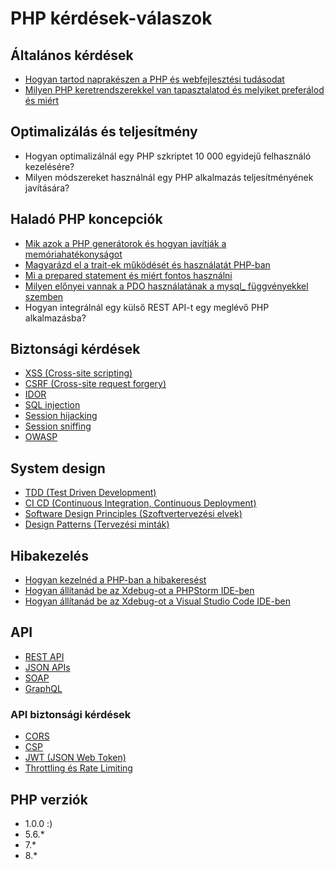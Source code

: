 # PHP kérdések-válaszok

## Általános kérdések

- [Hogyan tartod naprakészen a PHP és webfejlesztési tudásodat](Általános%20kérdések/Hogyan%20tartod%20naprakészen%20a%20PHP%20és%20webfejlesztési%20tudásodat.md)
- [Milyen PHP keretrendszerekkel van tapasztalatod és melyiket preferálod és miért](Általános%20kérdések/Milyen%20PHP%20keretrendszerekkel%20van%20tapasztalatod%20és%20melyiket%20preferálod%20és%20miért.md)

## Optimalizálás és teljesítmény

- Hogyan optimalizálnál egy PHP szkriptet 10 000 egyidejű felhasználó kezelésére?
- Milyen módszereket használnál egy PHP alkalmazás teljesítményének javítására?

## Haladó PHP koncepciók

- [Mik azok a PHP generátorok és hogyan javítják a memóriahatékonyságot](PHP%20haladó/Mik%20azok%20a%20PHP%20generátorok%20és%20hogyan%20javítják%20a%20memóriahatékonyságot.md)
- [Magyarázd el a trait-ek működését és használatát PHP-ban](PHP%20haladó/Magyarázd%20el%20a%20trait-ek%20működését%20és%20használatát%20PHP-ban.md)
- [Mi a prepared statement és miért fontos használni](PHP%20haladó/Mi%20a%20prepared%20statement%20és%20miért%20fontos%20használni.md)
- [Milyen előnyei vannak a PDO használatának a mysql_ függvényekkel szemben](PHP%20haladó/Milyen%20előnyei%20vannak%20a%20PDO%20használatának%20a%20mysql_%20függvényekkel%20szemben.md)
- Hogyan integrálnál egy külső REST API-t egy meglévő PHP alkalmazásba?

## Biztonsági kérdések

- [XSS (Cross-site scripting)](Biztonsági%20kérdések/XSS%20(Cross-site%20scripting).md)
- [CSRF (Cross-site request forgery)](Biztonsági%20kérdések/CSRF%20(Cross-site%20request%20forgery).md)
- [IDOR](Biztonsági%20kérdések/IDOR.md)
- [SQL injection](Biztonsági%20kérdések/SQL%20injection.md)
- [Session hijacking](Biztonsági%20kérdések/Session%20hijacking.md)
- [Session sniffing](Biztonsági%20kérdések/Session%20sniffing.md)
- [OWASP](Biztonsági%20kérdések/OWASP.md)

## System design

- [TDD (Test Driven Development)](System%20design/TDD%20(Test%20Driven%20Development).md)
- [CI CD (Continuous Integration, Continuous Deployment)](System%20design/CI%20CD%20(Continuous%20Integration,%20Continuous%20Deployment).md)
- [Software Design Principles (Szoftvertervezési elvek)](System%20design/Software%20Design%20Principles%20(Szoftvertervezési%20elvek).md)
- [Design Patterns (Tervezési minták)](System%20design/Design%20Patterns%20(Tervezési%20minták).md)

## Hibakezelés

- [Hogyan kezelnéd a PHP-ban a hibakeresést](Hibakezelés/Hogyan%20kezelnéd%20a%20PHP-ban%20a%20hibakeresést.md)
- [Hogyan állítanád be az Xdebug-ot a PHPStorm IDE-ben](Hibakezelés/Hogyan%20állítanád%20be%20az%20Xdebug-ot%20a%20PHPStorm%20IDE-ben.md)
- [Hogyan állítanád be az Xdebug-ot a Visual Studio Code IDE-ben](Hibakezelés/Hogyan%20állítanád%20be%20az%20Xdebug-ot%20a%20Visual%20Studio%20Code%20IDE-ben.md)

## API

- [REST API](API/REST%20API.md)
- [JSON APIs](API/JSON%20APIs.md)
- [SOAP](API/SOAP.md)
- [GraphQL](API/GraphQL.md)

### API biztonsági kérdések

- [CORS](API/CORS.md)
- [CSP](API/CSP.md)
- [JWT (JSON Web Token)](API/JWT%20(JSON%20Web%20Token).md)
- [Throttling és Rate Limiting](API/Throttling%20és%20Rate%20Limiting.md)

## PHP verziók

- 1.0.0 :)
- 5.6.*
- 7.*
- 8.*